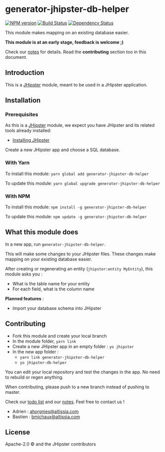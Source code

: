 # generator-jhipster-db-helper
[![NPM version][npm-image]][npm-url] [![Build Status][travis-image]][travis-url] [![Dependency Status][daviddm-image]][daviddm-url]

This module makes mapping on an existing database easier.

**This module is at an early stage, feedback is welcome ;)**

Check our [notes](notes.md) for details. Read the **contributing** section too in this document.

## Introduction

This is a [JHipster](http://jhipster.github.io/) module, meant to be used in a JHipster application.

## Installation

### Prerequisites

As this is a [JHipster](http://jhipster.github.io/) module, we expect you have JHipster and its related tools already installed:

- [Installing JHipster](https://jhipster.github.io/installation.html)

Create a new JHipster app and choose a SQL database.

### With Yarn

To install this module: `yarn global add generator-jhipster-db-helper`

To update this module: `yarn global upgrade generator-jhipster-db-helper`

### With NPM

To install this module: `npm install -g generator-jhipster-db-helper`

To update this module: `npm update -g generator-jhipster-db-helper`

## What this module does

In a new app, run `generator-jhipster-db-helper`.

This will make some changes to your JHipster files. These changes make mapping on your existing database easier.

After creating or regenerating an entity (`jhipster:entity MyEntity`), this module asks you :

* What is the table name for your entity
* For each field, what is the column name

**Planned features** :

* Import your database schema into JHipster

## Contributing

* Fork this module and create your local branch
* In the module folder, `yarn link`
* Create a new JHipster app in an empty folder : `yo jhipster`
* In the new app folder :
  * `yarn link generator-jhipster-db-helper`
  * `yo jhipster-db-helper`

You can edit your local repository and test the changes in the app. No need to rebuild or regen anything.

When contributing, please push to a new branch instead of pushing to master.

Check our [todo list](todo.md) and our [notes](NOTES.md). Feel free to contact us !

* Adrien : ahorgnies@altissia.com
* Bastien : bmichaux@altissia.com

## License

Apache-2.0 © and the JHipster contributors


[npm-image]: https://img.shields.io/npm/v/generator-jhipster-db-helper.svg
[npm-url]: https://npmjs.org/package/generator-jhipster-db-helper
[travis-image]: https://travis-ci.org/bastienmichaux/generator-jhipster-db-helper.svg?branch=master
[travis-url]: https://travis-ci.org/bastienmichaux/generator-jhipster-db-helper
[daviddm-image]: https://david-dm.org/bastienmichaux/generator-jhipster-db-helper.svg?theme=shields.io
[daviddm-url]: https://david-dm.org/bastienmichaux/generator-jhipster-module
